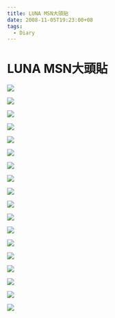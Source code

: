 ```yaml
---
title: LUNA MSN大頭貼
date: 2008-11-05T19:23:00+08
tags:
  - Diary
---
```

# LUNA MSN大頭貼

![](http://luna.omg.com.tw/image/download/msn/LUNA01.gif)

![](http://luna.omg.com.tw/image/download/msn/LUNA02.gif)

![](http://luna.omg.com.tw/image/download/msn/LUNA03.gif)

![](http://luna.omg.com.tw/image/download/msn/LUNA04.gif)

![](http://luna.omg.com.tw/image/download/msn/LUNA05.gif)

![](http://luna.omg.com.tw/image/download/msn/LUNA06.gif)

![](http://luna.omg.com.tw/image/download/msn/LUNA07.gif)

![](http://luna.omg.com.tw/image/download/msn/LUNA08.gif)

![](http://luna.omg.com.tw/image/download/msn/LUNA09.gif)

![](http://luna.omg.com.tw/image/download/msn/LUNA10.gif)

![](http://luna.omg.com.tw/image/download/msn/LUNA11.gif)

![](http://luna.omg.com.tw/image/download/msn/LUNA12.gif)

![](http://luna.omg.com.tw/image/download/msn/LUNA13.gif)

![](http://luna.omg.com.tw/image/download/msn/LUNA14.gif)

![](http://luna.omg.com.tw/image/download/msn/LUNA15.gif)

![](http://luna.omg.com.tw/image/download/msn/LUNA16.gif)

![](http://luna.omg.com.tw/image/download/msn/LUNA17.gif)

![](http://luna.omg.com.tw/image/download/msn/LUNA18.gif)
